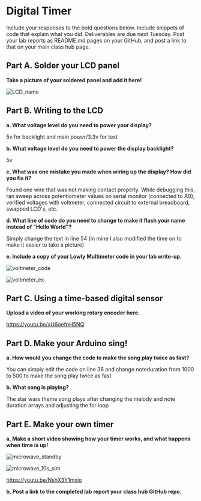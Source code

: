 # Digital Timer
 
Include your responses to the bold questions below. Include snippets of code that explain what you did. Deliverables are due next Tuesday. Post your lab reports as README.md pages on your GitHub, and post a link to that on your main class hub page.

## Part A. Solder your LCD panel

**Take a picture of your soldered panel and add it here!**

![LCD_name](https://github.com/jwalker34/Interactive-Lab-Hub/blob/master/Lab_2/LCD_Name.jpg)

## Part B. Writing to the LCD
 
**a. What voltage level do you need to power your display?**

5v for backlight and main power/3.3v for text

**b. What voltage level do you need to power the display backlight?**

5v
   
**c. What was one mistake you made when wiring up the display? How did you fix it?**

Found one wire that was not making contact properly. While debugging this, ran sweep across potentiometer values on serial monitor (connected to A0), verified voltages with voltmeter, connected circuit to external breadboard, swapped LCD's, etc.

**d. What line of code do you need to change to make it flash your name instead of "Hello World"?**

Simply change the text in line 54 (in mine I also modified the time on to make it easier to take a picture)
 
**e. Include a copy of your Lowly Multimeter code in your lab write-up.**

![voltmeter_code](https://github.com/jwalker34/Interactive-Lab-Hub/blob/master/Lab_2/voltmeter_code_screenshot.png)

![voltmeter_ex](https://github.com/jwalker34/Interactive-Lab-Hub/blob/master/Lab_2/LCD_Meter.jpg)

## Part C. Using a time-based digital sensor

**Upload a video of your working rotary encoder here.**

https://youtu.be/xU6oefpH5NQ

## Part D. Make your Arduino sing!

**a. How would you change the code to make the song play twice as fast?**

You can simply edit the code on line 36 and change noteduration from 1000 to 500 to make the song play twice as fast
 
**b. What song is playing?**

The star wars theme song plays after changing the melody and note duration arrays and adjusting the for loop

## Part E. Make your own timer

**a. Make a short video showing how your timer works, and what happens when time is up!**

![microwave_standby](https://github.com/jwalker34/Interactive-Lab-Hub/blob/master/Lab_2/Microwave_Standby.jpg)

![microwave_10s_sim](https://github.com/jwalker34/Interactive-Lab-Hub/blob/master/Lab_2/Microwave_ten.jpg)

https://youtu.be/NshX3Y1mxio

**b. Post a link to the completed lab report your class hub GitHub repo.**

